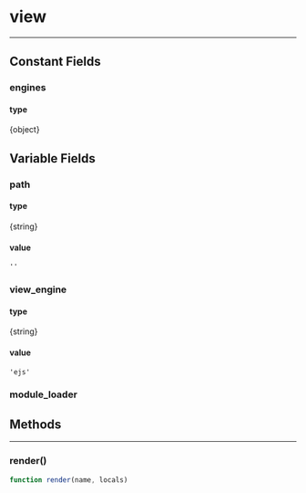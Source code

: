 <!-- @rev 30ccbfd1bf16cea7ac1846e3cfced249 015c35 -->
# view

----




## Constant Fields

### engines

  #### type
{object}



## Variable Fields

### path

#### type
{string}

#### value
`''`


### view_engine

#### type
{string}

#### value
`'ejs'`


### module_loader





## Methods

------------------------------------------------------------------------
### render()

```js
function render(name, locals) 
```



